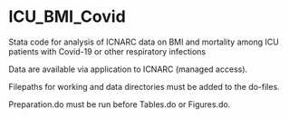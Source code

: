 # ICU_BMI_Covid
Stata code for analysis of ICNARC data on BMI and mortality among ICU patients with Covid-19 or other respiratory infections

Data are available via application to ICNARC (managed access).

Filepaths for working and data directories must be added to the do-files.

Preparation.do must be run before Tables.do or Figures.do.
